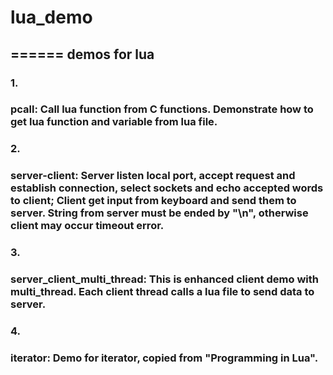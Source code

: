 # lua_demo
======
demos for lua
------
### 1.<br />
### pcall: Call lua function from C functions. Demonstrate how to get lua function and variable from lua file.
### 2.<br />
### server-client: Server listen local port, accept request and establish connection, select sockets and echo		accepted words to client; Client get input from keyboard and send them to server. String from server must be ended by "\n", otherwise client may occur timeout error.
### 3.<br />
### server_client_multi_thread: This is enhanced client demo with multi_thread. Each client thread calls a lua file to send data to server.
### 4.<br />
### iterator: Demo for iterator, copied from "Programming in Lua".
